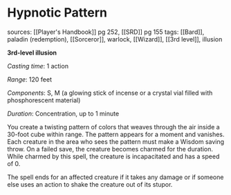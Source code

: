 # Hypnotic Pattern
sources: [[Player's Handbook]] pg 252, [[SRD]] pg 155
tags: [[Bard]], paladin (redemption), [[Sorceror]], warlock, [[Wizard]], [[3rd level]], illusion

**3rd-level illusion**

*Casting time*: 1 action

*Range*: 120 feet

*Components*: S, M (a glowing stick of incense or a crystal vial filled with phosphorescent material)

*Duration*: Concentration, up to 1 minute

You create a twisting pattern of colors that weaves through the air inside a 30-foot cube within range. The pattern appears for a moment and vanishes. Each creature in the area who sees the pattern must make a Wisdom saving throw. On a failed save, the creature becomes charmed for the duration. While charmed by this spell, the creature is incapacitated and has a speed of 0.

The spell ends for an affected creature if it takes any damage or if someone else uses an action to shake the creature out of its stupor.
